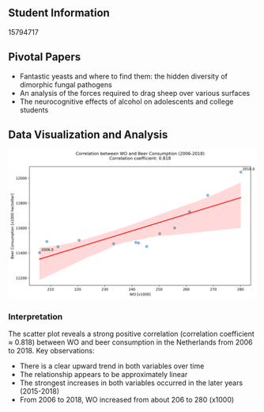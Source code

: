 ## Student Information
15794717

## Pivotal Papers
- Fantastic yeasts and where to find them: the hidden diversity of dimorphic fungal pathogens
- An analysis of the forces required to drag sheep over various surfaces
- The neurocognitive effects of alcohol on adolescents and college students

## Data Visualization and Analysis
![Correlation between WO and Beer Consumption](correlation_plot.png)

### Interpretation
The scatter plot reveals a strong positive correlation (correlation coefficient ≈ 0.818) between WO and beer consumption in the Netherlands from 2006 to 2018. Key observations:
- There is a clear upward trend in both variables over time
- The relationship appears to be approximately linear
- The strongest increases in both variables occurred in the later years (2015-2018)
- From 2006 to 2018, WO increased from about 206 to 280 (x1000)